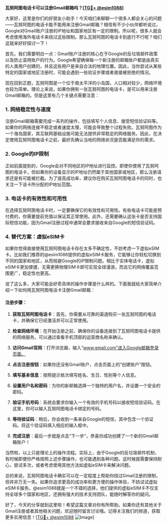 **瓦努阿图电话卡可以注册Gmail邮箱吗？[[TG💪+ @esim1088](https://t.me/s/esim1088)]**

大家好，这里是你们的好朋友小助手！今天咱们来聊聊一个很多人都会关心的问题——瓦努阿图的电话卡能不能用来注册Gmail邮箱？相信有不少小伙伴都听说过，Google对Gmail账户注册的IP地址和国家地区有一定的限制。所以呢，很多人就会考虑使用海外电话卡来绕过这些限制。那么瓦努阿图的电话卡到底行不行呢？咱们这就来好好探讨一下！

首先，我们需要明白一点：Gmail账户注册的核心在于Google的反垃圾邮件政策以及防止滥用账户的行为。Google希望确保每一个新注册的邮箱账户都是由真实的人类用户创建的，并且这些用户是来自合法的地理位置。因此，当你尝试从某些特定的国家或地区注册时，可能会遇到一些验证步骤或者直接被拒绝的情况。

现在回到正题，瓦努阿图是一个位于南太平洋的小岛国，人口相对较少，网络环境也较为简单。理论上来说，如果你拥有一张瓦努阿图的电话卡，是可以用来注册Gmail邮箱的。但是这里有几个关键点需要注意：

### 1. 网络稳定性与速度

注册Gmail邮箱需要完成一系列的操作，包括填写个人信息、接受短信验证码等。如果你的网络连接不稳定或者速度太慢，可能会导致整个过程失败。瓦努阿图作为一个海岛国家，其互联网基础设施可能无法提供非常稳定的网络服务。因此，在决定使用瓦努阿图电话卡之前，最好先确认当地的网络状况是否能满足你的需求。

### 2. Google的IP限制

正如前面提到的，Google会对不同地区的IP地址进行监控。即使你使用了瓦努阿图的电话卡，但如果你的设备显示的IP地址仍然属于其他国家或地区，那么注册请求还是有可能被拦截。为了提高成功率，建议你在购买瓦努阿图电话卡的同时，也关注一下该卡所分配的IP地址范围。

### 3. 电话卡的有效性和可用性

在选择瓦努阿图电话卡时，一定要确保它的有效性和可用性。有些电话卡可能是预付费的，你需要提前充值以保证其正常使用。此外，还需要确认这张卡是否支持国际短信功能，因为Gmail注册过程中通常会要求接收来自Google的短信验证码。

### 4. 替代方案：虚拟eSIM卡

如果你觉得直接使用瓦努阿图电话卡存在太多不确定性，不妨考虑一下虚拟eSIM卡。比如我们推荐的@esim1088提供的虚拟eSIM卡服务，它能够让你轻松切换到不同的国家和地区，从而规避Google的IP限制问题。相比于实体电话卡，虚拟eSIM卡更加便捷，无需更换物理SIM卡即可实现全球漫游。而且它的网络覆盖范围更广，稳定性也更高。

说了这么多，大家可能会好奇具体的操作步骤是什么样的。下面我就给大家简单介绍一下如何用瓦努阿图电话卡注册Gmail邮箱：

#### 注册步骤：
1. **获取瓦努阿图电话卡**：首先，你需要从可靠的渠道购买一张瓦努阿图的电话卡，并确保它已经激活并可以正常使用。
   
2. **检查网络环境**：在开始注册之前，确保你的设备连接到了瓦努阿图电话卡提供的网络服务。可以通过查看手机顶部的运营商名称来确认。

3. **访问Gmail官网**：打开浏览器，输入“www.gmail.com”进入Google邮箱登录页面。

4. **点击注册按钮**：如果你还没有Gmail账户，点击页面上的“创建账户”按钮。

5. **填写基本信息**：按照提示依次填写姓名、生日、性别等个人信息。

6. **设置用户名和密码**：为你的新邮箱选择一个独特的用户名，并设置一个安全的密码。

7. **验证手机号码**：系统会要求你输入一个有效的手机号码以接收短信验证码。在这里，你可以输入瓦努阿图电话卡绑定的号码。

8. **等待验证码**：稍后，你会收到一条来自Google的短信，其中包含一个验证码。将这个验证码填入相应的输入框中。

9. **完成注册**：最后一步就是点击“下一步”，恭喜你成功创建了一个新的Gmail邮箱账户！

当然啦，以上只是理论上的操作流程。实际上，由于Google的反垃圾邮件机制，有时候即便你严格按照上述步骤操作，也可能遇到各种问题。这时候就需要保持耐心，尝试多次，或者考虑使用其他方法如虚拟eSIM卡来解决问题。

总的来说，瓦努阿图电话卡确实可以在一定程度上帮助你绕过Gmail注册的限制，但并非万无一失。如果你追求更高的成功率和更方便的操作体验，不妨试试虚拟eSIM卡服务。@esim1088就是一个不错的选择，他们提供的虚拟eSIM卡不仅支持全球多个国家和地区，还拥有强大的技术支持团队，能随时解答你的疑问。

好了，今天的分享就到这里啦！希望这篇文章对你有所帮助。如果你还有其他关于Gmail注册或者其他相关问题，欢迎随时留言讨论哦。记得关注我们的频道，获取更多实用信息！[[TG💪+ @esim1088](https://t.me/s/esim1088) ![Image](https://i.postimg.cc/4NQfJmqS/Snipaste-2025-05-13-00-14-12.png)]